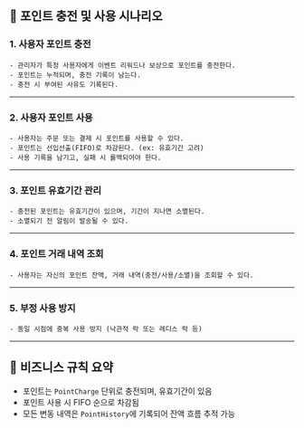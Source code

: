 ## 👛 포인트 충전 및 사용 시나리오

### 1. 사용자 포인트 충전
    - 관리자가 특정 사용자에게 이벤트 리워드나 보상으로 포인트를 충전한다.
    - 포인트는 누적되며, 충전 기록이 남는다.
    - 충전 시 부여된 사유도 기록된다.

---

### 2. 사용자 포인트 사용
    - 사용자는 주문 또는 결제 시 포인트를 사용할 수 있다.
    - 포인트는 선입선출(FIFO)로 차감된다. (ex: 유효기간 고려)
    - 사용 기록을 남기고, 실패 시 롤백되어야 한다.

--- 

### 3. 포인트 유효기간 관리
    - 충전된 포인트는 유효기간이 있으며, 기간이 지나면 소멸된다.
    - 소멸되기 전 알림이 발송될 수 있다.

---

### 4. 포인트 거래 내역 조회
    - 사용자는 자신의 포인트 잔액, 거래 내역(충전/사용/소멸)을 조회할 수 있다.

---

### 5. 부정 사용 방지
    - 동일 시점에 중복 사용 방지 (낙관적 락 또는 레디스 락 등)

---

## 📌 비즈니스 규칙 요약

- 포인트는 `PointCharge` 단위로 충전되며, 유효기간이 있음
- 포인트 사용 시 FIFO 순으로 차감됨
- 모든 변동 내역은 `PointHistory`에 기록되어 잔액 흐름 추적 가능
